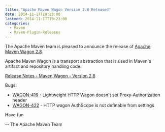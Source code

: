 ```yaml
---
title: "Apache Maven Wagon Version 2.8 Released"
date: 2014-11-17T19:23:00
lastmod: 2014-11-17T19:23:00
categories:
  - Maven
  - Maven-Plugin-Releases
---
```

The Apache Maven team is pleased to announce the release of 
[Apache Maven Wagon 2.8](http://maven.apache.org/wagon/).

Apache Maven Wagon is a transport abstraction that is used in Maven's
artifact and repository handling code.


[Release Notes - Maven Wagon - Version 2.8](http://jira.codehaus.org/secure/ReleaseNote.jspa?projectId=10335&version=20613)

Bugs:

 * [WAGON-416](https://issues.apache.org/jira/browse/WAGON-416) - Lightweight HTTP Wagon doesn't set Proxy-Authorization header
 * [WAGON-422](https://issues.apache.org/jira/browse/WAGON-422) - HTTP wagon AuthScope is not definable from settings


Have fun

-- The Apache Maven Team
